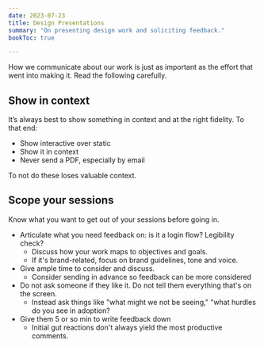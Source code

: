 ```yaml
---
date: 2023-07-23
title: Design Presentations
summary: "On presenting design work and soliciting feedback."
bookToc: true

---
```


How we communicate about our work is just as important as the effort that went into making it. Read the following carefully.

## Show in context

It’s always best to show something in context and at the right fidelity. To that end:

- Show interactive over static
- Show it in context
- Never send a PDF, especially by email

To not do these loses valuable context.

## Scope your sessions

Know what you want to get out of your sessions before going in.

- Articulate what you need feedback on: is it a login flow? Legibility check?
    - Discuss how your work maps to objectives and goals.
    - If it's brand-related, focus on brand guidelines, tone and voice.
- Give ample time to consider and discuss.
    - Consider sending in advance so feedback can be more considered
- Do not ask someone if they like it. Do not tell them everything that's on the screen.
    - Instead ask things like "what might we not be seeing," "what hurdles do you see in adoption?
- Give them 5 or so min to write feedback down
    - Initial gut reactions don't always yield the most productive comments.